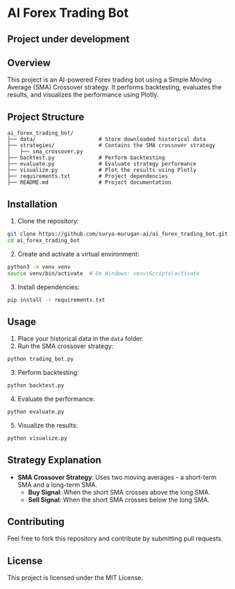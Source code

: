# AI Forex Trading Bot

## Project under development

## Overview
This project is an AI-powered Forex trading bot using a Simple Moving Average (SMA) Crossover strategy. It performs backtesting, evaluates the results, and visualizes the performance using Plotly.

## Project Structure
```
ai_forex_trading_bot/
├── data/                    # Store downloaded historical data
├── strategies/              # Contains the SMA crossover strategy
│   ├── sma_crossover.py
├── backtest.py              # Perform backtesting
├── evaluate.py              # Evaluate strategy performance
├── visualize.py             # Plot the results using Plotly
├── requirements.txt         # Project dependencies
├── README.md                # Project documentation
```

## Installation
1. Clone the repository:
```bash
git clone https://github.com/surya-murugan-ai/ai_forex_trading_bot.git
cd ai_forex_trading_bot
```
2. Create and activate a virtual environment:
```bash
python3 -m venv venv
source venv/bin/activate  # On Windows: venv\Scripts\activate
```
3. Install dependencies:
```bash
pip install -r requirements.txt
```

## Usage
1. Place your historical data in the `data` folder.
2. Run the SMA crossover strategy:
```bash
python trading_bot.py
```
3. Perform backtesting:
```bash
python backtest.py
```
4. Evaluate the performance:
```bash
python evaluate.py
```
5. Visualize the results:
```bash
python visualize.py
```

## Strategy Explanation
- **SMA Crossover Strategy**: Uses two moving averages - a short-term SMA and a long-term SMA.
  - **Buy Signal**: When the short SMA crosses above the long SMA.
  - **Sell Signal**: When the short SMA crosses below the long SMA.

## Contributing
Feel free to fork this repository and contribute by submitting pull requests.

## License
This project is licensed under the MIT License.
